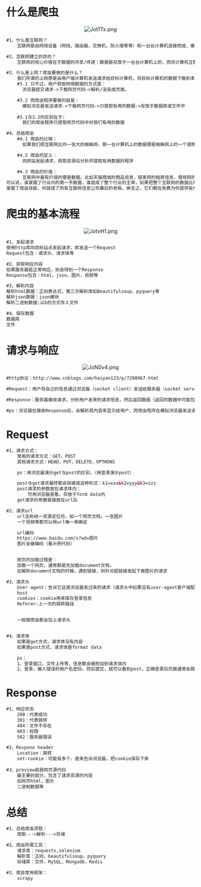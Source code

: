 # 什么是爬虫

<center><img src="https://s1.ax1x.com/2020/04/29/Jot1Tx.png" alt="Jot1Tx.png" border="0" /></center>

```html
#1、什么是互联网？
    互联网是由网络设备（网线，路由器，交换机，防火墙等等）和一台台计算机连接而成，像一张网一样。

#2、互联网建立的目的？
    互联网的核心价值在于数据的共享/传递：数据是存放于一台台计算机上的，而将计算机互联到一起的目的就是为了能够方便彼此之间的数据共享/传递，否则你只能拿U盘去别人的计算机上拷贝数据了。

#3、什么是上网？爬虫要做的是什么？
    我们所谓的上网便是由用户端计算机发送请求给目标计算机，将目标计算机的数据下载到本地的过程。
    #3.1 只不过，用户获取网络数据的方式是：
      浏览器提交请求->下载网页代码->解析/渲染成页面。

    #3.2 而爬虫程序要做的就是：
      模拟浏览器发送请求->下载网页代码->只提取有用的数据->存放于数据库或文件中
　
    #3.1与3.2的区别在于:
      我们的爬虫程序只提取网页代码中对我们有用的数据

#4、总结爬虫
    #4.1 爬虫的比喻：
      如果我们把互联网比作一张大的蜘蛛网，那一台计算机上的数据便是蜘蛛网上的一个猎物，而爬虫程序就是一只小蜘蛛，沿着蜘蛛网抓取自己想要的猎物/数据

    #4.2 爬虫的定义：
      向网站发起请求，获取资源后分析并提取有用数据的程序 

    #4.3 爬虫的价值：
      互联网中最有价值的便是数据，比如天猫商城的商品信息，链家网的租房信息，雪球网的证券投资信息等等，这些数据都代表了各个行业的真金白银，
可以说，谁掌握了行业内的第一手数据，谁就成了整个行业的主宰，如果把整个互联网的数据比喻为一座宝藏，那我们的爬虫课程就是来教大家如何来高效地挖掘这些宝藏，
掌握了爬虫技能，你就成了所有互联网信息公司幕后的老板，换言之，它们都在免费为你提供有价值的数据。
```

# 爬虫的基本流程

<center><img src="https://s1.ax1x.com/2020/04/29/JotvH1.png" alt="JotvH1.png" border="0" /></center>

```html
#1、发起请求
使用http库向目标站点发起请求，即发送一个Request
Request包含：请求头、请求体等

#2、获取响应内容
如果服务器能正常响应，则会得到一个Response
Response包含：html，json，图片，视频等

#3、解析内容
解析html数据：正则表达式，第三方解析库如Beautifulsoup，pyquery等
解析json数据：json模块
解析二进制数据:以b的方式写入文件

#4、保存数据
数据库
文件
```

# 请求与响应

<center><img src="https://s1.ax1x.com/2020/04/29/JoN0v4.png" alt="JoN0v4.png" border="0" /></center>

```html
#http协议：http://www.cnblogs.com/haiyan123/p/7298967.html

#Request：用户将自己的信息通过浏览器（socket client）发送给服务器（socket server）

#Response：服务器接收请求，分析用户发来的请求信息，然后返回数据（返回的数据中可能包含其他链接，如：图片，js，css等）

#ps：浏览器在接收Response后，会解析其内容来显示给用户，而爬虫程序在模拟浏览器发送请求然后接收Response后，是要提取其中的有用数据。
```

# Request

```html
#1、请求方式：
    常用的请求方式：GET，POST
    其他请求方式：HEAD，PUT，DELETE，OPTHONS

    ps：用浏览器演示get与post的区别，（用登录演示post）

    post与get请求最终都会拼接成这种形式：k1=xxx&k2=yyy&k3=zzz
    post请求的参数放在请求体内：
        可用浏览器查看，存放于form data内
    get请求的参数直接放在url后

#2、请求url
    url全称统一资源定位符，如一个网页文档，一张图片
    一个视频等都可以用url唯一来确定

    url编码
    https://www.baidu.com/s?wd=图片
    图片会被编码（看示例代码）


    网页的加载过程是：
    加载一个网页，通常都是先加载document文档，
    在解析document文档的时候，遇到链接，则针对超链接发起下载图片的请求

#3、请求头
    User-agent：告诉它这是浏览器发过来的请求（请求头中如果没有user-agent客户端配置，服务端可能将你当做一个非法用户）务必加上
    host
    cookies：cookie用来保存登录信息
    Referer:上一次的跳转路径


    一般做爬虫都会加上请求头


#4、请求体
    如果是get方式，请求体没有内容
    如果是post方式，请求体是format data

    ps：
    1、登录窗口，文件上传等，信息都会被附加到请求体内
    2、登录，输入错误的用户名密码，然后提交，就可以看到post，正确登录后页面通常会跳转，无法捕捉到post
```

# Response

```html
#1、响应状态
    200：代表成功
    301：代表跳转
    404：文件不存在
    403：权限
    502：服务器错误

#2、Respone header
    Location：跳转
    set-cookie：可能有多个，是来告诉浏览器，把cookie保存下来
    
#3、preview就是网页源代码
    最主要的部分，包含了请求资源的内容
    如网页html，图片
    二进制数据等
```

# 总结

```html
#1、总结爬虫流程：
    爬取--->解析--->存储

#2、爬虫所需工具：
    请求库：requests,selenium
    解析库：正则，beautifulsoup，pyquery
    存储库：文件，MySQL，Mongodb，Redis

#3、爬虫常用框架：
    scrapy
```